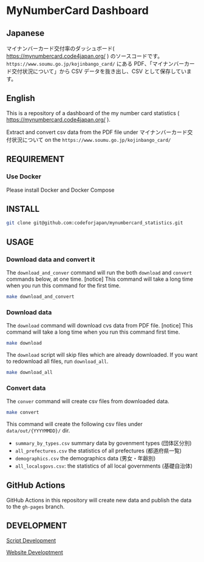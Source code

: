 # MyNumberCard Dashboard

## Japanese

マイナンバーカード交付率のダッシュボード( https://mynumbercard.code4japan.org/ ) のソースコードです。
`https://www.soumu.go.jp/kojinbango_card/` にある PDF、「マイナンバーカード交付状況について」から CSV データを抜き出し、CSV として保存しています。

## English

This is a repository of a dashboard of the my number card statistics ( https://mynumbercard.code4japan.org/ ).

Extract and convert csv data from the PDF file under マイナンバーカード交付状況について on the `https://www.soumu.go.jp/kojinbango_card/`

## REQUIREMENT

### Use Docker

Please install Docker and Docker Compose

## INSTALL

```bash
git clone git@github.com:codeforjapan/mynumbercard_statistics.git
```

## USAGE

### Download data and convert it

The `download_and_conver` command will run the both `download` and `convert` commands below, at one time.
[notice] This command will take a long time when you run this command for the first time.

```bash
make download_and_convert
```

### Download data

The `download` command will download cvs data from PDF file.
[notice] This command will take a long time when you run this command first time.

```bash
make download
```

The `download` script will skip files which are already downloaded. If you want to redownload all files, run `download_all`.

```bash
make download_all
```

### Convert data

The `conver` command will create csv files from downloaded data.
```bash
make convert
```

This command will create the following csv files under `data/out/{YYYYMMDD}/` dir.

- `summary_by_types.csv` summary data by govenment types (団体区分別)
- `all_prefectures.csv` the statistics of all prefectures (都道府県一覧)
- `demographics.csv` the demographics data (男女・年齢別)
- `all_localsgovs.csv`: the statistics of all local governments (基礎自治体)

## GitHub Actions

GitHub Actions in this repository will create new data and publish the data to the `gh-pages` branch.

## DEVELOPMENT

[Script Development](DEV_SCRIPT.md)

[Website Developtment](DEV_SITE.md)
